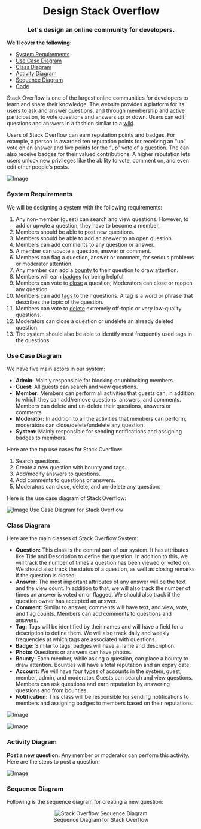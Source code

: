 <h1 align="center">Design Stack Overflow</h1>
<h3 align="center">Let's design an online community for developers.</h3>

**We'll cover the following:**

* [System Requirements](#system-requirements)
* [Use Case Diagram](#use-case-diagram)
* [Class Diagram](#class-diagram)
* [Activity Diagram](#activity-diagram)
* [Sequence Diagram](#sequence-diagram)
* [Code](#code)

Stack Overflow is one of the largest online communities for developers to learn and share their knowledge. The website provides a platform for its users to ask and answer questions, and through membership and active participation, to vote questions and answers up or down. Users can edit questions and answers in a fashion similar to a [wiki](https://en.wikipedia.org/wiki/Wiki).

Users of Stack Overflow can earn reputation points and badges. For example, a person is awarded ten reputation points for receiving an “up” vote on an answer and five points for the “up” vote of a question. The can also receive badges for their valued contributions. A higher reputation lets users unlock new privileges like the ability to vote, comment on, and even edit other people’s posts.

![Image](https://github.com/user-attachments/assets/7e71da4d-601d-40f8-8a46-23c820effb2f)
### System Requirements

We will be designing a system with the following requirements:

1. Any non-member (guest) can search and view questions. However, to add or upvote a question, they have to become a member.
2. Members should be able to post new questions.
3. Members should be able to add an answer to an open question.
4. Members can add comments to any question or answer.
5. A member can upvote a question, answer or comment.
6. Members can flag a question, answer or comment, for serious problems or moderator attention.
7. Any member can add a [bounty](https://stackoverflow.com/help/bounty) to their question to draw attention.
8. Members will earn [badges](https://stackoverflow.com/help/badges) for being helpful.
9. Members can vote to [close](https://stackoverflow.com/help/closed-questions) a question; Moderators can close or reopen any question.
10. Members can add [tags](https://stackoverflow.com/help/tagging) to their questions. A tag is a word or phrase that describes the topic of the question.
11. Members can vote to [delete](https://stackoverflow.com/help/deleted-questions) extremely off-topic or very low-quality questions.
12. Moderators can close a question or undelete an already deleted question.
13. The system should also be able to identify most frequently used tags in the questions.

### Use Case Diagram

We have five main actors in our system:

* **Admin:** Mainly responsible for blocking or unblocking members.
* **Guest:** All guests can search and view questions.
* **Member:** Members can perform all activities that guests can, in addition to which they can add/remove questions, answers, and comments. Members can delete and un-delete their questions, answers or comments.
* **Moderator:** In addition to all the activities that members can perform, moderators can close/delete/undelete any question.
* **System:** Mainly responsible for sending notifications and assigning badges to members.

Here are the top use cases for Stack Overflow:

1. Search questions.
2. Create a new question with bounty and tags.
3. Add/modify answers to questions.
4. Add comments to questions or answers.
5. Moderators can close, delete, and un-delete any question.

Here is the use case diagram of Stack Overflow:

![Image](https://github.com/user-attachments/assets/f1718bc3-e6e6-44bc-a0a5-beb7ba61ffaf)
    Use Case Diagram for Stack Overflow

### Class Diagram

Here are the main classes of Stack Overflow System:

* **Question:** This class is the central part of our system. It has attributes like Title and Description to define the question. In addition to this, we will track the number of times a question has been viewed or voted on. We should also track the status of a question, as well as closing remarks if the question is closed.
* **Answer:** The most important attributes of any answer will be the text and the view count. In addition to that, we will also track the number of times an answer is voted on or flagged. We should also track if the question owner has accepted an answer.
* **Comment:** Similar to answer, comments will have text, and view, vote, and flag counts. Members can add comments to questions and answers.
* **Tag:** Tags will be identified by their names and will have a field for a description to define them. We will also track daily and weekly frequencies at which tags are associated with questions.
* **Badge:** Similar to tags, badges will have a name and description.
* **Photo:** Questions or answers can have photos.
* **Bounty:** Each member, while asking a question, can place a bounty to draw attention. Bounties will have a total reputation and an expiry date.
* **Account:** We will have four types of accounts in the system, guest, member, admin, and moderator. Guests can search and view questions. Members can ask questions and earn reputation by answering questions and from bounties.
* **Notification:** This class will be responsible for sending notifications to members and assigning badges to members based on their reputations.

![Image](https://github.com/user-attachments/assets/f366206b-72f7-4de5-9e05-fb2fce8f8285)

![Image](https://github.com/user-attachments/assets/1b7a03a6-bed4-4bf8-98d6-9445b3d9a100)

### Activity Diagram

**Post a new question:** Any member or moderator can perform this activity. Here are the steps to post a question:

![Image](https://github.com/user-attachments/assets/e06a3c2b-cf89-45d9-b7ca-e4a6c3184b4a)

### Sequence Diagram

Following is the sequence diagram for creating a new question:

<p align="center">
    <img src="/media-files/stack-overflow-sequence-diagram.svg" alt="Stack Overflow Sequence Diagram">
    <br />
    Sequence Diagram for Stack Overflow
</p>


```
